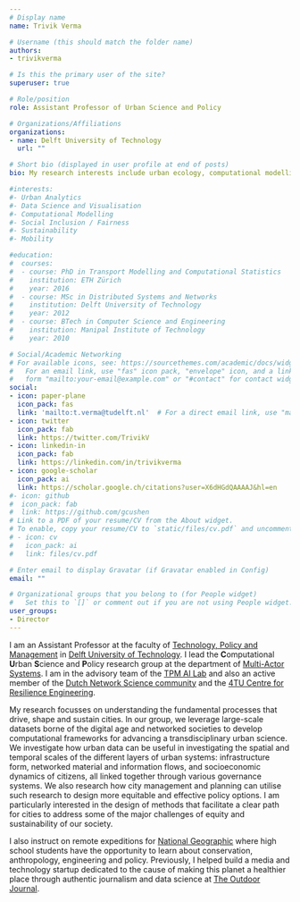 ```yaml
---
# Display name
name: Trivik Verma

# Username (this should match the folder name)
authors:
- trivikverma

# Is this the primary user of the site?
superuser: true

# Role/position
role: Assistant Professor of Urban Science and Policy

# Organizations/Affiliations
organizations:
- name: Delft University of Technology
  url: ""

# Short bio (displayed in user profile at end of posts)
bio: My research interests include urban ecology, computational modelling and data science for social good.

#interests:
#- Urban Analytics
#- Data Science and Visualisation
#- Computational Modelling
#- Social Inclusion / Fairness
#- Sustainability
#- Mobility

#education:
#  courses:
#  - course: PhD in Transport Modelling and Computational Statistics
#    institution: ETH Zürich
#    year: 2016
#  - course: MSc in Distributed Systems and Networks
#    institution: Delft University of Technology
#    year: 2012
#  - course: BTech in Computer Science and Engineering
#    institution: Manipal Institute of Technology
#    year: 2010

# Social/Academic Networking
# For available icons, see: https://sourcethemes.com/academic/docs/widgets/#icons
#   For an email link, use "fas" icon pack, "envelope" icon, and a link in the
#   form "mailto:your-email@example.com" or "#contact" for contact widget.
social:
- icon: paper-plane
  icon_pack: fas
  link: 'mailto:t.verma@tudelft.nl'  # For a direct email link, use "mailto:test@example.org".
- icon: twitter
  icon_pack: fab
  link: https://twitter.com/TrivikV
- icon: linkedin-in
  icon_pack: fab
  link: https://linkedin.com/in/trivikverma
- icon: google-scholar
  icon_pack: ai
  link: https://scholar.google.ch/citations?user=X6dHGdQAAAAJ&hl=en
#- icon: github
#  icon_pack: fab
#  link: https://github.com/gcushen
# Link to a PDF of your resume/CV from the About widget.
# To enable, copy your resume/CV to `static/files/cv.pdf` and uncomment the lines below.
# - icon: cv
#   icon_pack: ai
#   link: files/cv.pdf

# Enter email to display Gravatar (if Gravatar enabled in Config)
email: ""

# Organizational groups that you belong to (for People widget)
#   Set this to `[]` or comment out if you are not using People widget.
user_groups:
- Director
---
```


I am an Assistant Professor at the faculty of [Technology, Policy and Management](https://www.tudelft.nl/en/tpm/) in [Delft University of Technology](https://www.tudelft.nl/en/). I lead the **C**omputational **U**rban **S**cience and **P**olicy research group at the department of [Multi-Actor Systems](https://www.tudelft.nl/en/tpm/about-the-faculty/departments/multi-actor-systems/). I am in the advisory team of the [TPM AI Lab](https://www.tudelft.nl/tpm/tpm-ai-lab/) and also an active member of the [Dutch Network Science community](http://www.netsci.nl/) and the [4TU Centre for Resilience Engineering](https://www.4tu.nl/resilience/en/).

My research focusses on understanding the fundamental processes that drive, shape and sustain cities. In our group, we leverage large-scale datasets borne of the digital age and networked societies to develop computational frameworks for advancing a transdisciplinary urban science. We investigate how urban data can be useful in investigating the spatial and temporal scales of the different layers of urban systems: infrastructure form, networked material and information flows, and socioeconomic dynamics of citizens, all linked together through various governance systems. We also research how city management and planning can utilise such research to design more equitable and effective policy options. I am particularly interested in the design of methods that facilitate a clear path for cities to address some of the major challenges of equity and sustainability of our society.

I also instruct on remote expeditions for [National Geographic](https://www.nationalgeographic.com/expeditions/trip-types/student/) where high school students have the opportunity to learn about conservation, anthropology, engineering and policy. Previously, I helped build a media and technology startup dedicated to the cause of making this planet a healthier place through authentic journalism and data science at [The Outdoor Journal](https://www.outdoorjournal.com/).
